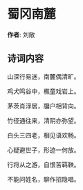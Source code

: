 # 蜀冈南麓

**作者**: 刘敞

## 诗词内容

山深行易迷，南麓偶清旷。

鸡犬鸣谷中，樵童戏岩上。

茅茨肖浮居，牖户相背向。

竹径通往来，清阴亦弥望。

白头三四老，相见语欢畅。

心疑避世子，形迹一何放。

行将从之游，自恨苦羁鞅。

不能问姓名，聊作招隐唱。

